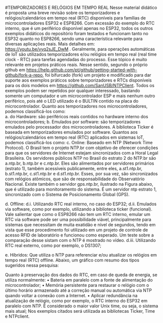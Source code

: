 #TEMPORIZADORES E RELÓGIOS EM TEMPO REAL
Nesse material didático é proposta uma breve revisão sobre os temporizadores e relógios/calendários em tempo real (RTC) disponíveis para famílias de microcontroladores ESP32 e ESP8266. Com excessão do exemplo do RTC interno, que é um periférico disponível apenas no ESP32, todos os outros exemplos didáticos do repositório foram testados e funcionam tanto no ESP32 quanto no ESP8266, sendo uma característica relevante para diversas aplicações reais. Mais detalhes em: https://youtu.be/vyq2sJE_DwM .
Geralmente, para operações automáticas de IoT são utilizados temporizadores e/ou relógios em tempo real (real time clock - RTC) para tarefas agendadas do processo. Esse tópico é muito relevante em projetos práticos reais. 
Nesse sentido, segundo o próprio github em https://help.github.com/pt/github/getting-started-with-github/fork-a-repo, foi bifurcado (fork) um projeto e modificado para dar suporte aos exemplos práticos sobre temporizadores e RTCs disponíveis para os dois modelos em https://github.com/SanUSB/NTPClient. Todos os exemplos podem ser repetidos por qualquer interessado, bastando somente um computador e um microcontrolador ESP e mais nenhum outro periférico, pois até o LED utilizado é o BULTIN contido na placa do microcontrolador.
Quanto aos temporizadores nos microcontroladores, podemos classificá-los como:  
a. do Hardware: são periféricos reais contidos no hardware interno dos microcontroladores;
b. Emulados por software: são temporizadores emulados pelo processador dos microcontroladores. A biblioteca Ticker é baseada em temporizadores emulados por software.
Quantos aos relógios/calendários em tempo real (RTC) aplicados em sistemas IoT, podemos classificá-los como:
c. Online: Baseado em NTP (Network Time Protocol).
O Brasil tem o projeto NTP.br com objetivo de oferecer condições para que os servidores de Internet estejam sincronizados com a Horal Legal Brasileira. Os servidores públicos NTP no Brasil do estrato 2 do NTP.br são a.ntp.br, b.ntp.br e c.ntp.br.
Eles são alimentados por servidores primários (estrato 1), também acessíveis publicamente, entre eles, a.st1.ntp.br, b.st1.ntp.br, c.st1.ntp.br e d.st1.ntp.br.
Esses, por sua vez, são sincronizados com relógios atômicos, que são de responsabilidade do Observatório Nacional.
Existe também o servidor gps.ntp.br, ilustrado na Figura abaixo, que é utilizado para monitoramento do sistema. É um servidor ntp estrato 1, sincronizado com o Sistema de Posicionamento Global (GPS). 
 
d. Offline: 
d.i.   Utilizando RTC real interno, no caso do ESP32;
d.ii. Emulados via software, como por exemplo, utilizando a biblioteca ticker (funcional). Vale salientar que como o ESP8266 não tem um RTC interno, emular um RTC via software pode ser uma possibilidade viável, principalmente para sistemas que necessitam de muita exatidão e nível de segundos, tendo em vista que esse procedimento foi utilizado em um projeto de controle de acesso RFID de laboratório e funcionou como esperado. Um teste sobre a comparação desse sistam com o NTP é mostrado no vídeo.
d.iii.   Utilizando RTC real externo, como por exemplo, o DS1307;

e. Híbridos: Que utiliza o NTP para referenciar e/ou atualizar os relógios em tempo real (RTC) offline. Abaixo, um gráfico com resumo dos tipos sugeridos nessa pesquisa:
 
Quanto à preservação dos dados do RTC, em caso de queda de energia, se utiliza normalmente:
•	Bateria em paralelo com a fonte de alimentação do microcontrolador;
•	Memória persistente para restaurar o relógio com o último horário armazenado até a correção manual ou automática via NTP quando voltar a conexão com a Internet.
•	Aplicar redundância na atualização de relógio, como por exemplo, o RTC interno do ESP32 em paralelo com NTP. É considerado o maior valor Unix time, ou seja, o sistema mais atual;
Nos exemplos citados será utilizada as bibliotecas Ticker, Time e NTPclient.


